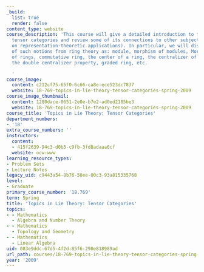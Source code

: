 ```yaml
---
_build:
  list: true
  render: false
content_type: website
course_description: 'This course will give a detailed introduction to the theory of
  tensor categories and review some of its connections to other subjects (with a focus
  on representation-theoretic applications). In particular, we will discuss categorifications
  of such notions from ring theory as: module, morphism of modules, Morita equivalence
  of rings, commutative ring, the center of a ring, the centralizer of a subring,
  the double centralizer property, graded ring, etc.

  '
course_image:
  content: c212cf75-65f0-6c66-ca8e-ece523dc7837
  website: 18-769-topics-in-lie-theory-tensor-categories-spring-2009
course_image_thumbnail:
  content: 1280dace-0651-2e0e-b7e2-ad0ed2185be3
  website: 18-769-topics-in-lie-theory-tensor-categories-spring-2009
course_title: 'Topics in Lie Theory: Tensor Categories'
department_numbers:
- '18'
extra_course_numbers: ''
instructors:
  content:
  - 415f2639-94c3-d0b5-c9fb-3fd8adaaa6cf
  website: ocw-www
learning_resource_types:
- Problem Sets
- Lecture Notes
legacy_uid: c9443a54-8b76-50ee-00c3-93a815335768
level:
- Graduate
primary_course_number: '18.769'
term: Spring
title: 'Topics in Lie Theory: Tensor Categories'
topics:
- - Mathematics
  - Algebra and Number Theory
- - Mathematics
  - Topology and Geometry
- - Mathematics
  - Linear Algebra
uid: 083e9ddc-67d5-4f2d-85f6-290e818989ad
url_path: courses/18-769-topics-in-lie-theory-tensor-categories-spring-2009
year: '2009'
---
```

